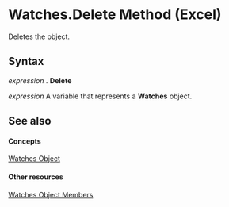 
# Watches.Delete Method (Excel)

Deletes the object.


## Syntax

 _expression_ . **Delete**

 _expression_ A variable that represents a **Watches** object.


## See also


#### Concepts


[Watches Object](de403bcc-b927-90f6-75d7-9c936c7f58f7.md)
#### Other resources


[Watches Object Members](ef7ce63f-a6f5-9056-b2f8-4adce9e2c583.md)
